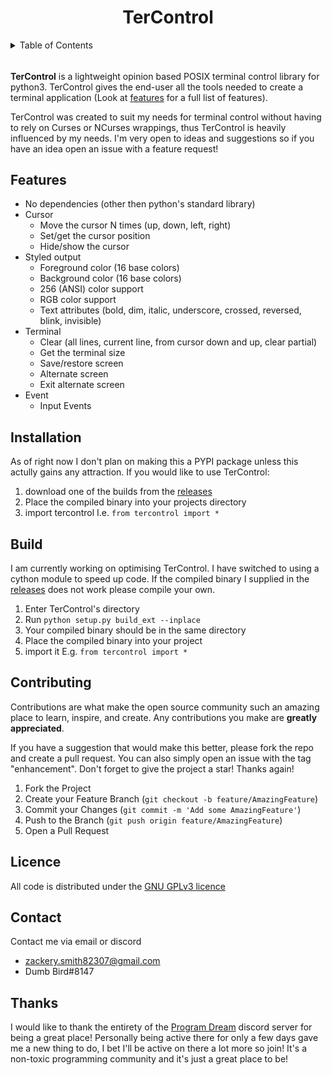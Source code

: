 <h1 align="center">TerControl</h1>

<!-- TABLE OF CONTENTS -->
<details>
  <summary>Table of Contents</summary>
  <ol>
    <li><a href="#about-tercontrol">About TerControl</a></li>
    <li><a href="#features">Features</a></li>
    <li><a href="#installation">Installation</a></li>
    <li><a href="#build">Build</a></li>
    <li><a href="#contributing">Contributing</a></li>
    <li><a href="#license">License</a></li>
    <li><a href="#contact">Contact</a></li>
    <li><a href="#thanks">Thanks</a></lu>
  </ol>
</details>

  
<!--
Start of about
-->
###### <a name="about-tercontrol" />
**TerControl** is a lightweight opinion based POSIX terminal control library for python3. TerControl gives the end-user all the tools needed to create a terminal application (Look at [features](#features) for a full list of features). 

TerControl was created to suit my needs for terminal control without having to rely on Curses or NCurses wrappings, thus TerControl is heavily influenced by my needs. I'm very open to ideas and suggestions so if you have an idea open an issue with a feature request! 
<!--
End of about
-->

<!--
Start of features
-->
## Features <a name="features" />

- No dependencies (other then python's standard library) 
- Cursor
    - Move the cursor N times (up, down, left, right)
    - Set/get the cursor position
    - Hide/show the cursor
- Styled output 
    - Foreground color (16 base colors)
    - Background color (16 base colors)
    - 256 (ANSI) color support
    - RGB color support
    - Text attributes (bold, dim, italic, underscore, crossed, reversed, blink, invisible)
- Terminal 
    - Clear (all lines, current line, from cursor down and up, clear partial)
    - Get the terminal size
    - Save/restore screen
    - Alternate screen
    - Exit alternate screen
- Event
    - Input Events 
<!--
End of features
-->

<!-- 
Start of installation
-->
## Installation <a name="installation" />
As of right now I don't plan on making this a PYPI package unless this actully gains any attraction. If you would like to use TerControl: 
1. download one of the builds from the [releases](https://github.com/ZackeryRSmith/cval/releases)
2. Place the compiled binary into your projects directory
3. import tercontrol I.e. `from tercontrol import *`
<!--
End of installation
-->

<!--
Start of build
-->
## Build <a name="build" />
I am currently working on optimising TerControl. I have switched to using a cython module to speed up code. If the compiled binary I supplied in the [releases](https://github.com/ZackeryRSmith/cval/releases) does not work please compile your own.
1. Enter TerControl's directory
2. Run `python setup.py build_ext --inplace`
3. Your compiled binary should be in the same directory
4. Place the compiled binary into your project
5. import it E.g. `from tercontrol import *`
<!--
End of build
-->

<!--
Start of contributing
-->
## Contributing <a name="contributing" />
Contributions are what make the open source community such an amazing place to learn, inspire, and create. Any contributions you make are **greatly appreciated**.

If you have a suggestion that would make this better, please fork the repo and create a pull request. You can also simply open an issue with the tag "enhancement".
Don't forget to give the project a star! Thanks again!

1. Fork the Project
2. Create your Feature Branch (`git checkout -b feature/AmazingFeature`)
3. Commit your Changes (`git commit -m 'Add some AmazingFeature'`)
4. Push to the Branch (`git push origin feature/AmazingFeature`)
5. Open a Pull Request
<!--
End of contributing
-->

<!--
Start of licence
-->
## Licence <a name="license" />
All code is distributed under the [GNU GPLv3 licence](https://github.com/ZackeryRSmith/tercontrol/blob/main/LICENSE)
<!--
End of licence
-->

<!--
Start of contact
-->
## Contact <a name="contact" />
Contact me via email or discord
- zackery.smith82307@gmail.com
- Dumb Bird#8147
<!--
End of contact
-->

<!--
Start of thanks
-->
## Thanks <a name="thanks">
I would like to thank the entirety of the [Program Dream](https://discord.gg/gfmaxgE) discord server for being a great place! Personally being active there for only a few days gave me a new thing to do, I bet I'll be active on there a lot more so join! It's a non-toxic programming community and it's just a great place to be!
<!--
End of thanks
-->
